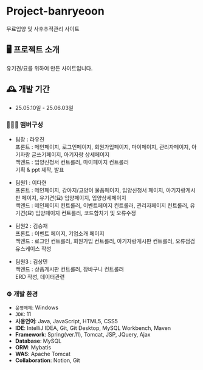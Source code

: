 # Project-banryeoon
무료입양 및 사후추적관리 사이트

## 🖥️ 프로젝트 소개
유기견/묘를 위하여 만든 사이트입니다.
<br>

## 🕰️ 개발 기간
* 25.05.10일 - 25.06.03일

### 🧑‍🤝‍🧑 맴버구성
 - 팀장  : 라유진  
   프론트 : 메인페이지, 로그인페이지, 회원가입페이지, 마이페이지, 관리자페이지, 아기자랑 글쓰기페이지, 아기자랑 상세페이지  
   백엔드 : 입양신청서 컨트롤러, 마이페이지 컨트롤러  
           기획 & ppt 제작, 발표  

- 팀원1 : 이다현  
   프론트 : 메인페이지, 강아지/고양이 물품페이지, 입양신청서 페이지, 아기자랑게시판 페이지, 유기견(묘) 입양페이지, 입양상세페이지  
   백엔드 : 메인페이지 컨트롤러, 이벤트페이지 컨트롤러, 관리자페이지 컨트롤러, 유기견(묘) 입양페이지 컨트롤러, 코드합치기 및 오류수정  

- 팀원2 : 김승재  
   프론트 : 이벤트 페이지, 기업소개 페이지  
   백엔드 : 로그인 컨트롤러, 회원가입 컨트롤러, 아기자랑게시판 컨트롤러, 오류점검  
           유스케이스 작성  

- 팀원3 : 김상민  
   백엔드 : 상품게시판 컨트롤러, 장바구니 컨트롤러  
           ERD 작성, 데이터관련  


### ⚙️ 개발 환경

- `운영체제`: Windows
- `JDK`: 11
- **사용언어**: Java, JavaScript, HTML5, CSS5
- **IDE**: IntelliJ IDEA, Git, Git Desktop, MySQL Workbench, Maven
- **Framework**: Spring(ver.11), Tomcat, JSP, JQuery, Ajax
- **Database**: MySQL
- **ORM**: Mybatis
- **WAS**: Apache Tomcat
- **Collaboration**: Notion, Git
